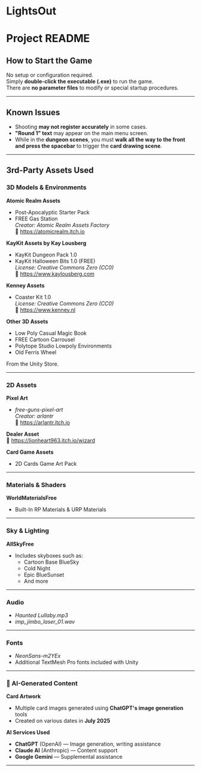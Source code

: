 # LightsOut

# Project README

## How to Start the Game

No setup or configuration required.  
Simply **double-click the executable (.exe)** to run the game.  
There are **no parameter files** to modify or special startup procedures.

---

## Known Issues

- Shooting **may not register accurately** in some cases.
- **"Round 1" text** may appear on the main menu screen.
- While in the **dungeon scenes**, you must **walk all the way to the front and press the spacebar** to trigger the **card drawing scene**.

---

## 3rd-Party Assets Used

### 3D Models & Environments

**Atomic Realm Assets**  
- Post-Apocalyptic Starter Pack  
- FREE Gas Station  
*Creator: Atomic Realm Assets Factory*  
🔗 https://atomicrealm.itch.io

**KayKit Assets by Kay Lousberg**  
- KayKit Dungeon Pack 1.0  
- KayKit Halloween Bits 1.0 (FREE)  
*License: Creative Commons Zero (CC0)*  
🔗 https://www.kaylousberg.com

**Kenney Assets**  
- Coaster Kit 1.0  
*License: Creative Commons Zero (CC0)*  
🔗 https://www.kenney.nl

**Other 3D Assets**  
- Low Poly Casual Magic Book  
- FREE Cartoon Carrousel  
- Polytope Studio Lowpoly Environments  
- Old Ferris Wheel

From the Unity Store.

---

### 2D Assets

**Pixel Art**  
- *free-guns-pixel-art*  
*Creator: arlantr*  
🔗 https://arlantr.itch.io

**Dealer Asset**  
🔗 https://lionheart963.itch.io/wizard

**Card Game Assets**  
- 2D Cards Game Art Pack

---

### Materials & Shaders

**WorldMaterialsFree**  
- Built-In RP Materials & URP Materials

---

### Sky & Lighting

**AllSkyFree**  
- Includes skyboxes such as:
  - Cartoon Base BlueSky  
  - Cold Night  
  - Epic BlueSunset  
  - And more

---

### Audio

- *Haunted Lullaby.mp3*  
- *imp_jimbo_laser_01.wav*  

---

### Fonts

- *NeonSans-m2YEx*  
- Additional TextMesh Pro fonts included with Unity

---

### 🤖 AI-Generated Content

**Card Artwork**  
- Multiple card images generated using **ChatGPT's image generation** tools  
- Created on various dates in **July 2025**

**AI Services Used**
- **ChatGPT** (OpenAI) — Image generation, writing assistance  
- **Claude AI** (Anthropic) — Content support  
- **Google Gemini** — Supplemental assistance

---

